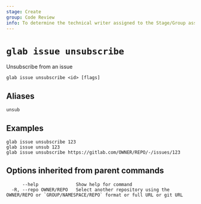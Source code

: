 ```yaml
---
stage: Create
group: Code Review
info: To determine the technical writer assigned to the Stage/Group associated with this page, see https://about.gitlab.com/handbook/product/ux/technical-writing/#assignments
---
```


<!--
This documentation is auto generated by a script.
Please do not edit this file directly. Run `make gen-docs` instead.
-->

# `glab issue unsubscribe`

Unsubscribe from an issue

```plaintext
glab issue unsubscribe <id> [flags]
```

## Aliases

```plaintext
unsub
```

## Examples

```plaintext
glab issue unsubscribe 123
glab issue unsub 123
glab issue unsubscribe https://gitlab.com/OWNER/REPO/-/issues/123

```

## Options inherited from parent commands

```plaintext
      --help              Show help for command
  -R, --repo OWNER/REPO   Select another repository using the OWNER/REPO or `GROUP/NAMESPACE/REPO` format or full URL or git URL
```
